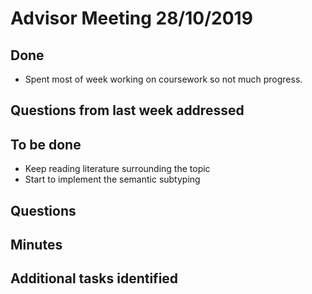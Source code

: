 # Advisor Meeting 28/10/2019

## Done
* Spent most of week working on coursework so not much progress.

## Questions from last week addressed 

## To be done
* Keep reading literature surrounding the topic
* Start to implement the semantic subtyping 

## Questions

## Minutes

## Additional tasks identified

